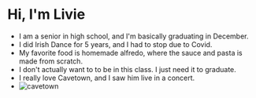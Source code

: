# Hi, I'm Livie
- I am a senior in high school, and I'm basically graduating in December.
- I did Irish Dance for 5 years, and I had to stop due to Covid.
- My favorite food is homemade alfredo, where the sauce and pasta is made from scratch.
- I don't actually want to to be in this class. I just need it to graduate.
- I really love Cavetown, and I saw him live in a concert. 
- ![cavetown](https://i.scdn.co/image/ab6761610000e5eb7b3e522a30dfef887aad0eef)
